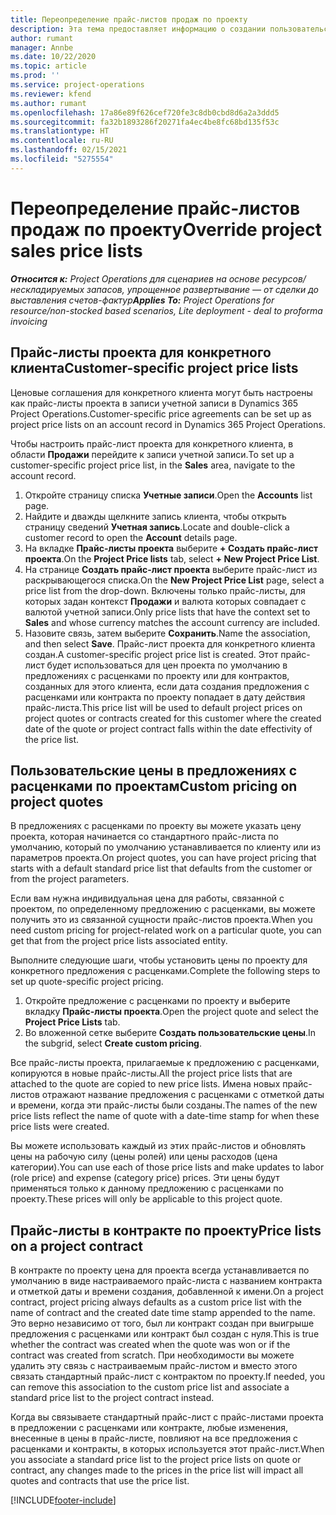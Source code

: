 ```yaml
---
title: Переопределение прайс-листов продаж по проекту
description: Эта тема предоставляет информацию о создании пользовательских прайс-листов продажи.
author: rumant
manager: Annbe
ms.date: 10/22/2020
ms.topic: article
ms.prod: ''
ms.service: project-operations
ms.reviewer: kfend
ms.author: rumant
ms.openlocfilehash: 17a86e89f626cef720fe3c8db0cbd8d6a2a3ddd5
ms.sourcegitcommit: fa32b1893286f20271fa4ec4be8fc68bd135f53c
ms.translationtype: HT
ms.contentlocale: ru-RU
ms.lasthandoff: 02/15/2021
ms.locfileid: "5275554"
---
```

# <a name="override-project-sales-price-lists"></a><span data-ttu-id="7be87-103">Переопределение прайс-листов продаж по проекту</span><span class="sxs-lookup"><span data-stu-id="7be87-103">Override project sales price lists</span></span>

<span data-ttu-id="7be87-104">_**Относится к:** Project Operations для сценариев на основе ресурсов/нескладируемых запасов, упрощенное развертывание — от сделки до выставления счетов-фактур_</span><span class="sxs-lookup"><span data-stu-id="7be87-104">_**Applies To:** Project Operations for resource/non-stocked based scenarios, Lite deployment - deal to proforma invoicing_</span></span>

## <a name="customer-specific-project-price-lists"></a><span data-ttu-id="7be87-105">Прайс-листы проекта для конкретного клиента</span><span class="sxs-lookup"><span data-stu-id="7be87-105">Customer-specific project price lists</span></span>

<span data-ttu-id="7be87-106">Ценовые соглашения для конкретного клиента могут быть настроены как прайс-листы проекта в записи учетной записи в Dynamics 365 Project Operations.</span><span class="sxs-lookup"><span data-stu-id="7be87-106">Customer-specific price agreements can be set up as project price lists on an account record in Dynamics 365 Project Operations.</span></span>

<span data-ttu-id="7be87-107">Чтобы настроить прайс-лист проекта для конкретного клиента, в области **Продажи** перейдите к записи учетной записи.</span><span class="sxs-lookup"><span data-stu-id="7be87-107">To set up a customer-specific project price list, in the **Sales** area, navigate to the account record.</span></span>

1. <span data-ttu-id="7be87-108">Откройте страницу списка **Учетные записи**.</span><span class="sxs-lookup"><span data-stu-id="7be87-108">Open the **Accounts** list page.</span></span>
2. <span data-ttu-id="7be87-109">Найдите и дважды щелкните запись клиента, чтобы открыть страницу сведений **Учетная запись**.</span><span class="sxs-lookup"><span data-stu-id="7be87-109">Locate and double-click a customer record to open the **Account** details page.</span></span>
3. <span data-ttu-id="7be87-110">На вкладке **Прайс-листы проекта** выберите **+ Создать прайс-лист проекта**.</span><span class="sxs-lookup"><span data-stu-id="7be87-110">On the **Project Price lists** tab, select **+ New Project Price List**.</span></span>
4. <span data-ttu-id="7be87-111">На странице **Создать прайс-лист проекта** выберите прайс-лист из раскрывающегося списка.</span><span class="sxs-lookup"><span data-stu-id="7be87-111">On the **New Project Price List** page, select a price list from the drop-down.</span></span> <span data-ttu-id="7be87-112">Включены только прайс-листы, для которых задан контекст **Продажи** и валюта которых совпадает с валютой учетной записи.</span><span class="sxs-lookup"><span data-stu-id="7be87-112">Only price lists that have the context set to **Sales** and whose currency matches the account currency are included.</span></span>
5. <span data-ttu-id="7be87-113">Назовите связь, затем выберите **Сохранить**.</span><span class="sxs-lookup"><span data-stu-id="7be87-113">Name the association, and then select **Save**.</span></span> <span data-ttu-id="7be87-114">Прайс-лист проекта для конкретного клиента создан.</span><span class="sxs-lookup"><span data-stu-id="7be87-114">A customer-specific project price list is created.</span></span> <span data-ttu-id="7be87-115">Этот прайс-лист будет использоваться для цен проекта по умолчанию в предложениях с расценками по проекту или для контрактов, созданных для этого клиента, если дата создания предложения с расценками или контракта по проекту попадает в дату действия прайс-листа.</span><span class="sxs-lookup"><span data-stu-id="7be87-115">This price list will be used to default project prices on project quotes or contracts created for this customer where the created date of the quote or project contract falls within the date effectivity of the price list.</span></span>

## <a name="custom-pricing-on-project-quotes"></a><span data-ttu-id="7be87-116">Пользовательские цены в предложениях с расценками по проектам</span><span class="sxs-lookup"><span data-stu-id="7be87-116">Custom pricing on project quotes</span></span>

<span data-ttu-id="7be87-117">В предложениях с расценками по проекту вы можете указать цену проекта, которая начинается со стандартного прайс-листа по умолчанию, который по умолчанию устанавливается по клиенту или из параметров проекта.</span><span class="sxs-lookup"><span data-stu-id="7be87-117">On project quotes, you can have project pricing that starts with a default standard price list that defaults from the customer or from the project parameters.</span></span>

<span data-ttu-id="7be87-118">Если вам нужна индивидуальная цена для работы, связанной с проектом, по определенному предложению с расценками, вы можете получить это из связанной сущности прайс-листов проекта.</span><span class="sxs-lookup"><span data-stu-id="7be87-118">When you need custom pricing for project-related work on a particular quote, you can get that from the project price lists associated entity.</span></span>

<span data-ttu-id="7be87-119">Выполните следующие шаги, чтобы установить цены по проекту для конкретного предложения с расценками.</span><span class="sxs-lookup"><span data-stu-id="7be87-119">Complete the following steps to set up quote-specific project pricing.</span></span>

1. <span data-ttu-id="7be87-120">Откройте предложение с расценками по проекту и выберите вкладку **Прайс-листы проекта**.</span><span class="sxs-lookup"><span data-stu-id="7be87-120">Open the project quote and select the **Project Price Lists** tab.</span></span>
2. <span data-ttu-id="7be87-121">Во вложенной сетке выберите **Создать пользовательские цены**.</span><span class="sxs-lookup"><span data-stu-id="7be87-121">In the subgrid, select **Create custom pricing**.</span></span>

<span data-ttu-id="7be87-122">Все прайс-листы проекта, прилагаемые к предложению с расценками, копируются в новые прайс-листы.</span><span class="sxs-lookup"><span data-stu-id="7be87-122">All the project price lists that are attached to the quote are copied to new price lists.</span></span> <span data-ttu-id="7be87-123">Имена новых прайс-листов отражают название предложения с расценками с отметкой даты и времени, когда эти прайс-листы были созданы.</span><span class="sxs-lookup"><span data-stu-id="7be87-123">The names of the new price lists reflect the name of quote with a date-time stamp for when these price lists were created.</span></span>

<span data-ttu-id="7be87-124">Вы можете использовать каждый из этих прайс-листов и обновлять цены на рабочую силу (цены ролей) или цены расходов (цена категории).</span><span class="sxs-lookup"><span data-stu-id="7be87-124">You can use each of those price lists and make updates to labor (role price) and expense (category price) prices.</span></span> <span data-ttu-id="7be87-125">Эти цены будут применяться только к данному предложению с расценками по проекту.</span><span class="sxs-lookup"><span data-stu-id="7be87-125">These prices will only be applicable to this project quote.</span></span>

## <a name="price-lists-on-a-project-contract"></a><span data-ttu-id="7be87-126">Прайс-листы в контракте по проекту</span><span class="sxs-lookup"><span data-stu-id="7be87-126">Price lists on a project contract</span></span>

<span data-ttu-id="7be87-127">В контракте по проекту цена для проекта всегда устанавливается по умолчанию в виде настраиваемого прайс-листа с названием контракта и отметкой даты и времени создания, добавленной к имени.</span><span class="sxs-lookup"><span data-stu-id="7be87-127">On a project contract, project pricing always defaults as a custom price list with the name of contract and the created date time stamp appended to the name.</span></span> <span data-ttu-id="7be87-128">Это верно независимо от того, был ли контракт создан при выигрыше предложения с расценками или контракт был создан с нуля.</span><span class="sxs-lookup"><span data-stu-id="7be87-128">This is true whether the contract was created when the quote was won or if the contract was created from scratch.</span></span> <span data-ttu-id="7be87-129">При необходимости вы можете удалить эту связь с настраиваемым прайс-листом и вместо этого связать стандартный прайс-лист с контрактом по проекту.</span><span class="sxs-lookup"><span data-stu-id="7be87-129">If needed, you can remove this association to the custom price list and associate a standard price list to the project contract instead.</span></span>

<span data-ttu-id="7be87-130">Когда вы связываете стандартный прайс-лист с прайс-листами проекта в предложении с расценками или контракте, любые изменения, внесенные в цены в прайс-листе, повлияют на все предложения с расценками и контракты, в которых используется этот прайс-лист.</span><span class="sxs-lookup"><span data-stu-id="7be87-130">When you associate a standard price list to the project price lists on quote or contract, any changes made to the prices in the price list will impact all quotes and contracts that use the price list.</span></span>


[!INCLUDE[footer-include](../includes/footer-banner.md)]